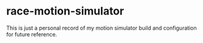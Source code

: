 # race-motion-simulator

This is just a personal record of my motion simulator build and configuration for future reference.
